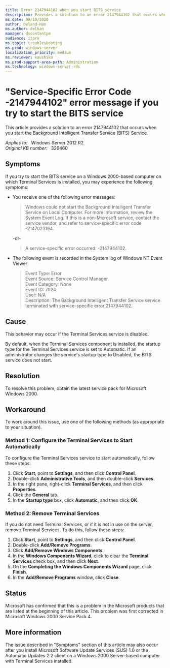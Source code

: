 ```yaml
---
title: Error 2147944102 when you start BITS service
description: Provides a solution to an error 2147944102 that occurs when you start the Background Intelligent Transfer Service (BITS) Service.
ms.date: 09/10/2020
author: Deland-Han
ms.author: delhan
manager: dscontentpm
audience: itpro
ms.topic: troubleshooting
ms.prod: windows-server
localization_priority: medium
ms.reviewer: kaushika
ms.prod-support-area-path: Administration
ms.technology: windows-server-rds
---
```

# "Service-Specific Error Code -2147944102" error message if you try to start the BITS service

This article provides a solution to an error 2147944102 that occurs when you start the Background Intelligent Transfer Service (BITS) Service.

_Applies to:_ &nbsp; Windows Server 2012 R2  
_Original KB number:_ &nbsp; 326460

## Symptoms

If you try to start the BITS service on a Windows 2000-based computer on which Terminal Services is installed, you may experience the following symptoms:

- You receive one of the following error messages:

    > Windows could not start the Background Intelligent Transfer Service on Local Computer. For more information, review the System Event Log. If this is a non-Microsoft service, contact the service vendor, and refer to service-specific error code -2147023194.

    -or-

    > A service-specific error occurred: -2147944102.

- The following event is recorded in the System log of Windows NT Event Viewer:

    > Event Type: Error  
    Event Source: Service Control Manager  
    Event Category: None  
    Event ID: 7024  
    User: N/A  
    Description: The Background Intelligent Transfer Service service terminated with service-specific error 2147944102.

## Cause

This behavior may occur if the Terminal Services service is disabled.

By default, when the Terminal Services component is installed, the startup type for the Terminal Services service is set to Automatic. If an administrator changes the service's startup type to Disabled, the BITS service does not start.

## Resolution

To resolve this problem, obtain the latest service pack for Microsoft Windows 2000.

## Workaround

To work around this issue, use one of the following methods (as appropriate to your situation).

### Method 1: Configure the Terminal Services to Start Automatically

To configure the Terminal Services service to start automatically, follow these steps:

1. Click **Start**, point to **Settings**, and then click **Control Panel**.
2. Double-click **Administrative Tools**, and then double-click **Services**.
3. In the right pane, right-click **Terminal Services**, and then click **Properties**.
4. Click the **General** tab.
5. In the **Startup type** box, click **Automatic**, and then click **OK**.

### Method 2: Remove Terminal Services

If you do not need Terminal Services, or if it is not in use on the server, remove Terminal Services. To do this, follow these steps:

1. Click **Start**, point to **Settings**, and then click **Control Panel**.
2. Double-click **Add/Remove Programs**.
3. Click **Add/Remove Windows Components**.
4. In the **Windows Components Wizard**, click to clear the **Terminal Services** check box, and then click **Next**.
5. On the **Completing the Windows Components Wizard** page, click **Finish**.
6. In the **Add/Remove Programs** window, click **Close**.

## Status

Microsoft has confirmed that this is a problem in the Microsoft products that are listed at the beginning of this article. This problem was first corrected in Microsoft Windows 2000 Service Pack 4.

## More information

The issue described in "Symptoms" section of this article may also occur after you install Microsoft Software Update Services (SUS) 1.0 or the Automatic Updates 2.2 client on a Windows 2000 Server-based computer with Terminal Services installed.
